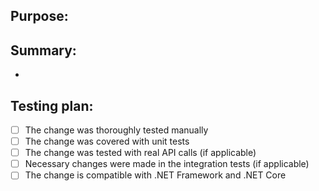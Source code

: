 ## Purpose:

## Summary:
* 

## Testing plan:
- [ ] The change was thoroughly tested manually
- [ ] The change was covered with unit tests
- [ ] The change was tested with real API calls (if applicable)
- [ ] Necessary changes were made in the integration tests (if applicable)
- [ ] The change is compatible with .NET Framework and .NET Core
